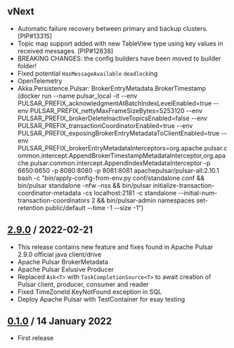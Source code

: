 ## vNext
- Automatic failure recovery between primary and backup clusters. [PIP#13315]
- Topic map support added with new TableView type using key values in received messages. [PIP#12838]
- BREAKING CHANGES: the config builders have been moved to builder folder!
- Fixed potential `HasMessageAvailable` `deadlock`ing 
- OpenTelemetry 
- Akka.Persistence.Pulsar: BrokerEntryMetadata.BrokerTimestamp (docker run --name pulsar_local -it --env PULSAR_PREFIX_acknowledgmentAtBatchIndexLevelEnabled=true --env PULSAR_PREFIX_nettyMaxFrameSizeBytes=5253120 --env PULSAR_PREFIX_brokerDeleteInactiveTopicsEnabled=false --env PULSAR_PREFIX_transactionCoordinatorEnabled=true --env PULSAR_PREFIX_exposingBrokerEntryMetadataToClientEnabled=true --env PULSAR_PREFIX_brokerEntryMetadataInterceptors=org.apache.pulsar.common.intercept.AppendBrokerTimestampMetadataInterceptor,org.apache.pulsar.common.intercept.AppendIndexMetadataInterceptor -p 6650:6650 -p 8080:8080 -p 8081:8081 apachepulsar/pulsar-all:2.10.1 bash -c "bin/apply-config-from-env.py conf/standalone.conf && bin/pulsar standalone -nfw -nss && bin/pulsar initialize-transaction-coordinator-metadata -cs localhost:2181 -c standalone --initial-num-transaction-coordinators 2 && bin/pulsar-admin namespaces set-retention public/default --time -1 --size -1")

## [2.9.0] / 2022-02-21
- This release contains new feature and fixes found in Apache Pulsar 2.9.0 official java client/drive
- Apache Pulsar BrokerMetadata
- Apache Pulsar Exlusive Producer
- Replaced `Ask<T>` with `TaskCompletionSource<T>` to await creation of Pulsar client, producer, consumer and reader
- Fixed TimeZoneId KeyNotFound exception in SQL
- Deploy Apache Pulsar with TestContainer for esay testing

## [0.1.0] / 14 January 2022
- First release

[vNext]: https://github.com/eaba/SharpPulsar/compare/2.9.0...HEAD
[2.9.0]: https://github.com/eaba/SharpPulsar/compare/0.1.0...2.9.0
[0.1.0]: https://github.com/eaba/SharpPulsar/tree/0.1.0

